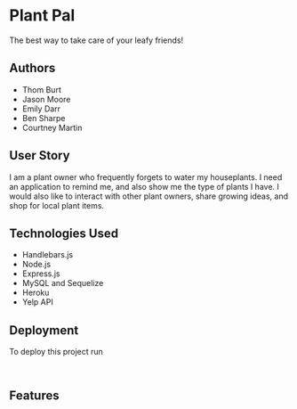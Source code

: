 # Plant Pal
The best way to take care of your leafy friends!

## Authors

- Thom Burt
- Jason Moore
- Emily Darr
- Ben Sharpe
- Courtney Martin


## User Story
I am a plant owner who frequently forgets to water my houseplants. I need an application to remind me, and also show me the type of plants I have.
I would also like to interact with other plant owners, share growing ideas, and shop for local plant items.

## Technologies Used
- Handlebars.js
- Node.js
- Express.js
- MySQL and Sequelize
- Heroku
- Yelp API

## Deployment

To deploy this project run

```bash
  
```


## Features
